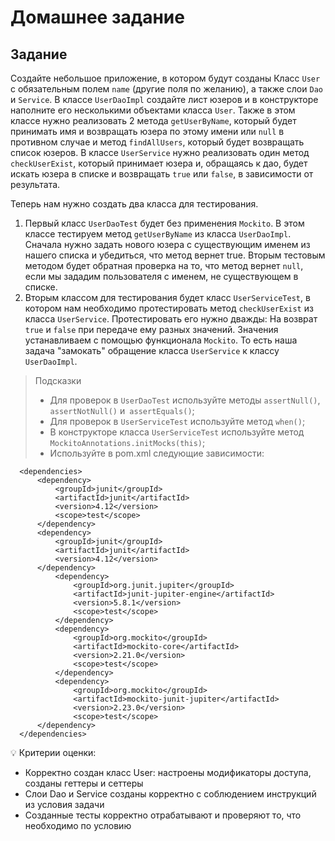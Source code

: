 # Домашнее задание
   
##   Задание

Создайте небольшое приложение, в котором будут созданы Класс `User` с обязательным полем `name` (другие поля по желанию), а также слои `Dao` и `Service`. 
В классе `UserDaoImpl` создайте лист юзеров и в конструкторе наполните его несколькими объектами класса `User`. 
Также в этом классе нужно реализовать 2 метода `getUserByName`, который будет принимать имя и возвращать юзера по этому имени или `null` в противном случае 
и метод `findAllUsers`, который будет возвращать список юзеров. В классе `UserService` нужно реализовать один метод `checkUserExist`, 
который принимает юзера и, обращаясь к дао, будет искать юзера в списке и возвращать `true` или `false`, в зависимости от результата.

Теперь нам нужно создать два класса для тестирования.

1. Первый класс `UserDaoTest` будет без применения `Mockito`. В этом классе тестируем метод `getUserByName` из класса `UserDaoImpl`. 
Сначала нужно задать нового юзера с существующим именем из нашего списка и убедиться, что метод вернет true. 
Вторым тестовым методом будет обратная проверка на то, что метод вернет `null`, если мы зададим пользователя с именем, не существующем в списке.
2. Вторым классом для тестирования будет класс `UserServiceTest`, в котором нам необходимо протестировать метод `checkUserExist` из класса `UserService`. 
Протестировать его нужно дважды: На возврат `true` и `false` при передаче ему разных значений. Значения устанавливаем с помощью функционала `Mockito`. 
То есть наша задача "замокать" обращение класса `UserService` к классу `UserDaoImpl`.

> Подсказки
> * Для проверок в `UserDaoTest` используйте методы `assertNull()`, `assertNotNull()` и` assertEquals()`;
> * Для проверок в `UserServiceTest` используйте метод `when()`; 
> * В конструкторе класса `UserServiceTest` используйте метод `MockitoAnnotations.initMocks(this)`;
> * Используйте в pom.xml следующие зависимости:
> 
      <dependencies>
          <dependency>
              <groupId>junit</groupId>
              <artifactId>junit</artifactId>
              <version>4.12</version>
              <scope>test</scope>
          </dependency>
          <dependency>
              <groupId>junit</groupId>
              <artifactId>junit</artifactId>
              <version>4.12</version>
          </dependency>
              <dependency>
                  <groupId>org.junit.jupiter</groupId>
                  <artifactId>junit-jupiter-engine</artifactId>
                  <version>5.8.1</version>
                  <scope>test</scope>
              </dependency>
              <dependency>
                  <groupId>org.mockito</groupId>
                  <artifactId>mockito-core</artifactId>
                  <version>2.21.0</version>
                  <scope>test</scope>
              </dependency>
              <dependency>
                  <groupId>org.mockito</groupId>
                  <artifactId>mockito-junit-jupiter</artifactId>
                  <version>2.23.0</version>
                  <scope>test</scope>
          </dependency>
      </dependencies>

<aside>
💡  Критерии оценки:
</aside>

* Корректно создан класс User: настроены модификаторы доступа, созданы геттеры и сеттеры
* Слои Dao и Service созданы корректно с соблюдением инструкций из условия задачи
* Созданные тесты корректно отрабатывают и проверяют то, что необходимо по условию

